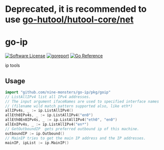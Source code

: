 # Deprecated, it is recommended to use [go-hutool/hutool-core/net](https://github.com/nine-monsters/go-hutool)

# go-ip
[![Software License](https://img.shields.io/badge/License-MIT-orange.svg?style=flat-square)](https://github.com/nine-monsters/go-ip/blob/master/LICENSE)
[![goreport](https://www.goreportcard.com/badge/github.com/nine-monsters/go-ip)](https://www.goreportcard.com/report/github.com/nine-monsters/go-ip)
[![Go Reference](https://pkg.go.dev/badge/github.com/nine-monsters/go-ip/goip.svg)](https://pkg.go.dev/github.com/nine-monsters/go-ip/goip)

ip tools

## Usage

```go
import "github.com/nine-monsters/go-ip/pkg/goip"
// ListAllIPv4 list all IPv4 addresses.
// The input argument ifaceNames are used to specified interface names
// (filename wild match pattern supported also, like eth*)
allIPv4s, _ := ip.ListAllIPv4()
allEth0IPv4s, _ := ip.ListAllIPv4("en0")
allEth0En0IPv4s, _ := ip.ListAllIPv4("eth0", "en0")
allEnIPv4s, _ := ip.ListAllIPv4("en*")
// GetOutboundIP  gets preferred outbound ip of this machine.
outboundIP := ip.Outbound()
// MainIP tries to get the main IP address and the IP addresses.
mainIP, ipList := ip.MainIP()
```
